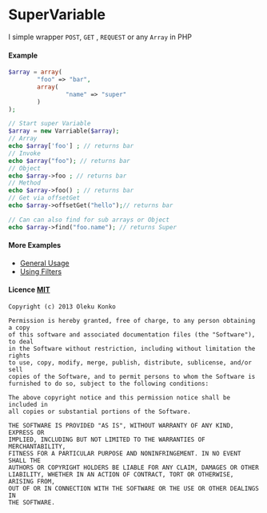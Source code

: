 SuperVariable
=============

I simple wrapper `POST`, `GET` , `REQUEST` or any `Array` in PHP

#### Example 

```PHP
$array = array(
		"foo" => "bar",
		array(
				"name" => "super"
		)
);

// Start super Variable
$array = new Varriable($array);
// Array
echo $array['foo'] ; // returns bar
// Invoke
echo $array("foo"); // returns bar
// Object
echo $array->foo ; // returns bar
// Method
echo $array->foo() ; // returns bar
// Get via offsetGet
echo $array->offsetGet("hello");// returns bar

// Can can also find for sub arrays or Object
echo $array->find("foo.name"); // returns Super
```	


#### More Examples
- [General Usage](docs/USAGE_GENERAL.md)
- [Using Filters](docs/USAGE_FILTER.md)

#### Licence [MIT](http://opensource.org/licenses/MIT)

	Copyright (c) 2013 Oleku Konko
	
	Permission is hereby granted, free of charge, to any person obtaining a copy
	of this software and associated documentation files (the "Software"), to deal
	in the Software without restriction, including without limitation the rights
	to use, copy, modify, merge, publish, distribute, sublicense, and/or sell
	copies of the Software, and to permit persons to whom the Software is
	furnished to do so, subject to the following conditions:
	
	The above copyright notice and this permission notice shall be included in
	all copies or substantial portions of the Software.
	
	THE SOFTWARE IS PROVIDED "AS IS", WITHOUT WARRANTY OF ANY KIND, EXPRESS OR
	IMPLIED, INCLUDING BUT NOT LIMITED TO THE WARRANTIES OF MERCHANTABILITY,
	FITNESS FOR A PARTICULAR PURPOSE AND NONINFRINGEMENT. IN NO EVENT SHALL THE
	AUTHORS OR COPYRIGHT HOLDERS BE LIABLE FOR ANY CLAIM, DAMAGES OR OTHER
	LIABILITY, WHETHER IN AN ACTION OF CONTRACT, TORT OR OTHERWISE, ARISING FROM,
	OUT OF OR IN CONNECTION WITH THE SOFTWARE OR THE USE OR OTHER DEALINGS IN
	THE SOFTWARE.
	 




	
	
